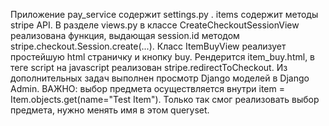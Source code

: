 Приложение pay_service содержит settings.py . items содержит методы stripe API. 
В разделе views.py в классе CreateCheckoutSessionView реализована функция, выдающая session.id методом stripe.checkout.Session.create(...).
Класс ItemBuyView реализует простейшую html страничку и кнопку buy. Рендерится item_buy.html, в теге script на javascript реализован stripe.redirectToCheckout.
Из дополнительных задач выполнен просмотр Django моделей в Django Admin.
ВАЖНО: выбор предмета осуществляется внутри item = Item.objects.get(name="Test Item"). Только так смог реализовать выбор предмета, нужно менять имя в этом queryset.
